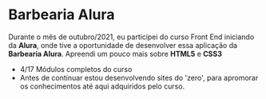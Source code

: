 # Barbearia Alura 

Durante o mês de outubro/2021, eu participei do curso Front End iniciando da **Alura**, onde tive a oportunidade de desenvolver essa aplicação da **Barbearia Alura**. Apreendi um pouco mais sobre **HTML5** e **CSS3**

* 4/17 Módulos completos do curso
* Antes de continuar estou desenvolvendo sites do 'zero', para apromorar os conhecimentos até aqui adquiridos pelo curso. 

